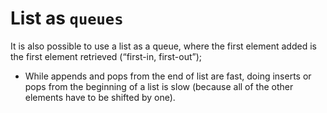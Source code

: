 # List as `queues`

It is also possible to use a list as a queue, where the first element added is the first element retrieved (“first-in, first-out”);

-  While appends and pops from the end of list are fast, doing inserts or pops from the beginning of a list is slow (because all of the other elements have to be shifted by one).

